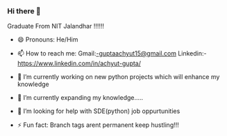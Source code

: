### Hi there 👋
  Graduate From NIT Jalandhar  !!!!!!



- 😄 Pronouns: He/Him
- 📫 How to reach me: Gmail:-guptaachyut15@gmail.com
                       Linkedin:-https://www.linkedin.com/in/achyut-gupta/
                       
- 🔭 I’m currently working on new python projects which will enhance my knowledge
- 🌱 I’m currently expanding my knowledge..... 
- 🤔 I’m looking for help with SDE(python) job oppurtunities
- ⚡ Fun fact: Branch tags arent permanent keep hustling!!!





